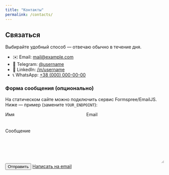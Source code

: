```yaml
---
title: "Контакты"
permalink: /contacts/
---
```


<section class="section">
  <h2>Связаться</h2>
  <p>Выбирайте удобный способ — отвечаю обычно в течение дня.</p>
  <ul class="contact-list">
    <li>✉️ Email: <a href="mailto:mail@example.com">mail@example.com</a></li>
    <li>💬 Telegram: <a href="https://t.me/username" target="_blank" rel="noopener">@username</a></li>
    <li>👔 LinkedIn: <a href="https://www.linkedin.com/in/username" target="_blank" rel="noopener">/in/username</a></li>
    <li>📞 WhatsApp: <a href="https://wa.me/380000000000" target="_blank" rel="noopener">+38 (000) 000-00-00</a></li>
  </ul>
</section>

<section class="section">
  <h3>Форма сообщения (опционально)</h3>
  <p>На статическом сайте можно подключить сервис Formspree/EmailJS. Ниже — пример (замените <code>YOUR_ENDPOINT</code>):</p>
  <form method="POST" action="https://formspree.io/f/YOUR_ENDPOINT">
    <div style="display:grid; gap:10px; grid-template-columns:1fr 1fr">
      <label>Имя<br><input name="name" required style="width:100%; padding:10px; border-radius:10px; border:1px solid var(--border); background:transparent; color:inherit"></label>
      <label>Email<br><input type="email" name="email" required style="width:100%; padding:10px; border-radius:10px; border:1px solid var(--border); background:transparent; color:inherit"></label>
    </div>
    <label>Сообщение<br><textarea name="message" required rows="5" style="width:100%; padding:10px; border-radius:12px; border:1px solid var(--border); background:transparent; color:inherit"></textarea></label>
    <div class="cta">
      <button class="btn" type="submit">Отправить</button>
      <a class="btn secondary" href="mailto:mail@example.com">Написать на email</a>
    </div>
  </form>
</section>
